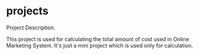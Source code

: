 # projects
Project Description.

This project is used for calculating the total amount of cost used in Online Marketing System.
It's just a mini project which is used only for calculation.
